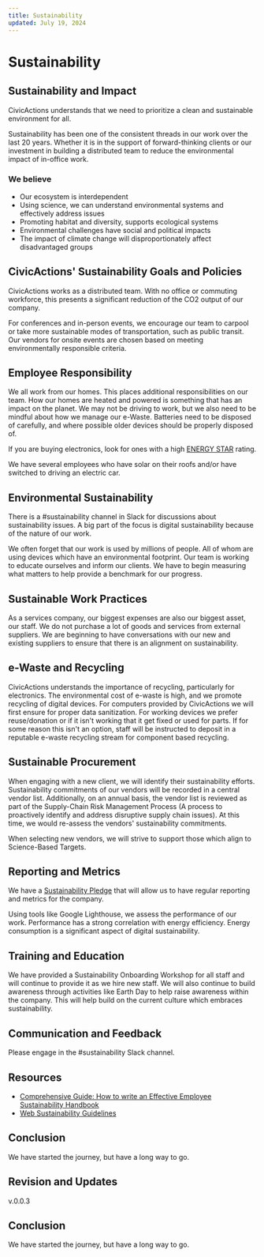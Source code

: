 ```yaml
---
title: Sustainability
updated: July 19, 2024
---
```


# Sustainability

## Sustainability and Impact

CivicActions understands that we need to prioritize a clean and sustainable environment for all.

Sustainability has been one of the consistent threads in our work over the last 20 years. Whether it is in the support of forward-thinking clients or our investment in building a distributed team to reduce the environmental impact of in-office work.

### We believe

-   Our ecosystem is interdependent
-   Using science, we can understand environmental systems and effectively address issues
-   Promoting habitat and diversity, supports ecological systems
-   Environmental challenges have social and political impacts
-   The impact of climate change will disproportionately affect disadvantaged groups

## CivicActions' Sustainability Goals and Policies

CivicActions works as a distributed team. With no office or commuting workforce, this presents a significant reduction of the CO2 output of our company.

For conferences and in-person events, we encourage our team to carpool or take more sustainable modes of transportation, such as public transit. Our vendors for onsite events are chosen based on meeting environmentally responsible criteria.

## Employee Responsibility

We all work from our homes. This places additional responsibilities on our team. How our homes are heated and powered is something that has an impact on the planet. We may not be driving to work, but we also need to be mindful about how we manage our e-Waste. Batteries need to be disposed of carefully, and where possible older devices should be properly disposed of.

If you are buying electronics, look for ones with a high [ENERGY STAR](https://www.epa.gov/energy/reduce-environmental-impact-your-energy-use) rating.

We have several employees who have solar on their roofs and/or have switched to driving an electric car.

## Environmental Sustainability

There is a #sustainability channel in Slack for discussions about sustainability issues. A big part of the focus is digital sustainability because of the nature of our work.

We often forget that our work is used by millions of people. All of whom are using devices which have an environmental footprint. Our team is working to educate ourselves and inform our clients. We have to begin measuring what matters to help provide a benchmark for our progress.

## Sustainable Work Practices

As a services company, our biggest expenses are also our biggest asset, our staff. We do not purchase a lot of goods and services from external suppliers. We are beginning to have conversations with our new and existing suppliers to ensure that there is an alignment on sustainability.

## e-Waste and Recycling

CivicActions understands the importance of recycling, particularly for electronics. The environmental cost of e-waste is high, and we promote recycling of digital devices. For computers provided by CivicActions we will first ensure for proper data sanitization. For working devices we prefer reuse/donation or if it isn't working that it get fixed or used for parts. If for some reason this isn't an option, staff will be instructed to deposit in a reputable e-waste recycling stream for component based recycling.

## Sustainable Procurement

When engaging with a new client, we will identify their sustainability efforts. Sustainability commitments of our vendors will be recorded in a central vendor list. Additionally, on an annual basis, the vendor list is reviewed as part of the Supply-Chain Risk Management Process (A process to proactively identify and address disruptive supply chain issues). At this time, we would re-assess the vendors' sustainability commitments.

When selecting new vendors, we will strive to support those which align to Science-Based Targets.

## Reporting and Metrics

We have a [Sustainability Pledge](https://civicactions.com/sustainability/) that will allow us to have regular reporting and metrics for the company.

Using tools like Google Lighthouse, we assess the performance of our work. Performance has a strong correlation with energy efficiency. Energy consumption is a significant aspect of digital sustainability.

## Training and Education

We have provided a Sustainability Onboarding Workshop for all staff and will continue to provide it as we hire new staff. We will also continue to build awareness through activities like Earth Day to help raise awareness within the company. This will help build on the current culture which embraces sustainability.

## Communication and Feedback

Please engage in the #sustainability Slack channel.

## Resources

-   [Comprehensive Guide: How to write an Effective Employee Sustainability Handbook](https://www.awardaroo.io/resources/comprehensive-guide-how-to-write-an-effective-employee-sustainability-handbook)
-   [Web Sustainability Guidelines](https://w3c.github.io/sustyweb/)

## Conclusion

We have started the journey, but have a long way to go.

## Revision and Updates

v.0.0.3

## Conclusion

We have started the journey, but have a long way to go.
